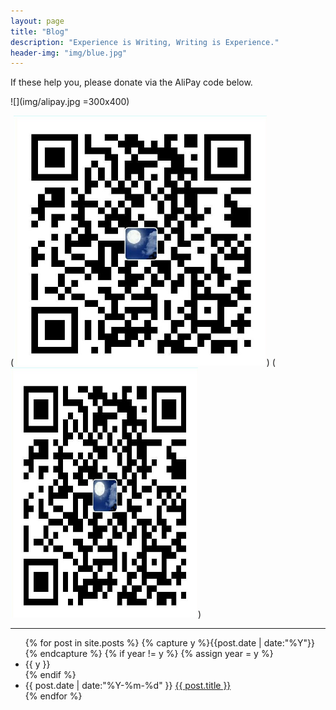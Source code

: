 ```yaml
---
layout: page
title: "Blog"
description: "Experience is Writing, Writing is Experience."
header-img: "img/blue.jpg"
---
```


If these help you, please donate via the AliPay code below.

![](img/alipay.jpg =300x400)

(*<img src="img/alipay.jpg"  height="400"  />*)
(*<img src="img/alipay.jpg"  height="400" width="300" />*)

---

<ul class="listing">
{% for post in site.posts %}
  {% capture y %}{{post.date | date:"%Y"}}{% endcapture %}
  {% if year != y %}
    {% assign year = y %}
    <li class="listing-seperator">{{ y }}</li>
  {% endif %}
  <li class="listing-item">
    <time datetime="{{ post.date | date:"%Y-%m-%d" }}">{{ post.date | date:"%Y-%m-%d" }}</time>
    <a href="{{ post.url }}" title="{{ post.title }}">{{ post.title }}</a>
  </li>
{% endfor %}
</ul>



